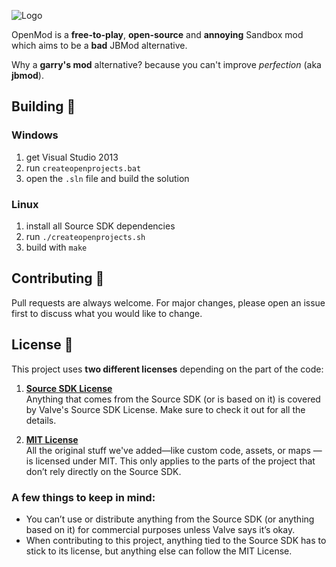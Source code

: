 ![Logo](.github-assets/logo.png?raw=true)

OpenMod is a **free-to-play**, **open-source** and **annoying** Sandbox mod which aims to be a **bad** JBMod alternative.

Why a **garry's mod** alternative? because you can't improve *perfection* (aka **jbmod**).

## Building 🔨
### Windows
1. get Visual Studio 2013 
2. run `createopenprojects.bat`
3. open the `.sln` file and build the solution

### Linux
1. install all Source SDK dependencies
2. run `./createopenprojects.sh`
3. build with `make`

## Contributing 🧑

Pull requests are always welcome. For major changes, please open an issue first to discuss what you would like to change.

## License 📝  

This project uses **two different licenses** depending on the part of the code:  

1. **[Source SDK License](https://github.com/ValveSoftware/source-sdk-2013/blob/master/LICENSE)**  
   Anything that comes from the Source SDK (or is based on it) is covered by Valve's Source SDK License. Make sure to check it out for all the details.  

2. **[MIT License](https://choosealicense.com/licenses/mit/)**  
   All the original stuff we've added—like custom code, assets, or maps — is licensed under MIT. This only applies to the parts of the project that don’t rely directly on the Source SDK.  

### A few things to keep in mind:  
- You can’t use or distribute anything from the Source SDK (or anything based on it) for commercial purposes unless Valve says it’s okay.  
- When contributing to this project, anything tied to the Source SDK has to stick to its license, but anything else can follow the MIT License.  
